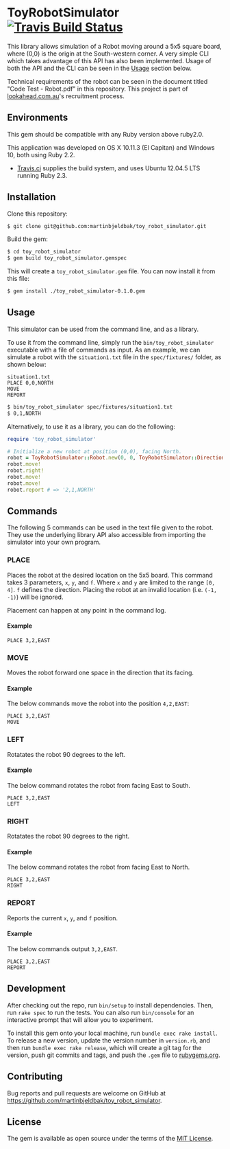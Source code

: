 # ToyRobotSimulator [![Travis Build Status](https://travis-ci.org/martinbjeldbak/toy_robot_simulator.svg?branch=master)](https://travis-ci.org/martinbjeldbak/toy_robot_simulator)

This library allows simulation of a Robot moving around a 5x5 square board, where (0,0) is the origin at the South-western corner. A very simple CLI which takes advantage of this API has also been implemented. Usage of both the API and the CLI can be seen in the [Usage](https://github.com/martinbjeldbak/toy_robot_simulator#usage) section below.

Technical requirements of the robot can be seen in the document titled "Code Test - Robot.pdf" in this repository. This project is part of [lookahead.com.au](http://www.lookahead.com.au/)'s recruitment process.

## Environments
This gem should be compatible with any Ruby version above ruby2.0.

This application was developed on OS X 10.11.3 (El Capitan) and Windows 10, both using Ruby 2.2.

- [Travis.ci](https://travis-ci.org/martinbjeldbak/toy_robot_simulator) supplies the build system, and uses Ubuntu 12.04.5 LTS running Ruby 2.3.


## Installation

Clone this repository:
```sh
$ git clone git@github.com:martinbjeldbak/toy_robot_simulator.git
```

Build the gem:
```sh
$ cd toy_robot_simulator
$ gem build toy_robot_simulator.gemspec
```

This will create a ``toy_robot_simulator.gem`` file. You can now install it from this file:

```sh
$ gem install ./toy_robot_simulator-0.1.0.gem
```

## Usage

This simulator can be used from the command line, and as a library.

To use it from the command line, simply run the ``bin/toy_robot_simulator`` executable with a file of commands as input. As an example, we can simulate a robot with the ``situation1.txt`` file in the ``spec/fixtures/`` folder, as shown below:

```
situation1.txt
PLACE 0,0,NORTH
MOVE
REPORT
```

```sh
$ bin/toy_robot_simulator spec/fixtures/situation1.txt
$ 0,1,NORTH
```

Alternatively, to use it as a library, you can do the following:

```ruby
require 'toy_robot_simulator'

# Initialize a new robot at position (0,0), facing North.
robot = ToyRobotSimulator::Robot.new(0, 0, ToyRobotSimulator::Direction::NORTH)
robot.move!
robot.right!
robot.move!
robot.move!
robot.report # => '2,1,NORTH'
```

## Commands

The following 5 commands can be used in the text file given to the robot. They use the underlying library API also accessible from importing the simulator into your own program.

### PLACE
Places the robot at the desired location on the 5x5 board. This command takes 3 parameters, ``x``, ``y``, and ``f``. Where ``x`` and ``y`` are limited to the range ``[0, 4]``. ``f`` defines the direction. Placing the robot at an invalid location (i.e. ``(-1, -1)``) will be ignored.

Placement can happen at any point in the command log.

#### Example
```
PLACE 3,2,EAST
```

### MOVE
Moves the robot forward one space in the direction that its facing.

#### Example

The below commands move the robot into the position ``4,2,EAST``:
```
PLACE 3,2,EAST
MOVE
```

### LEFT
Rotatates the robot 90 degrees to the left.

#### Example
The below command rotates the robot from facing East to South.
```
PLACE 3,2,EAST
LEFT
```

### RIGHT
Rotatates the robot 90 degrees to the right.
#### Example
The below command rotates the robot from facing East to North.
```
PLACE 3,2,EAST
RIGHT
```

### REPORT
Reports the current ``x``, ``y``, and ``f`` position.
#### Example
The below commands output ``3,2,EAST``.
```
PLACE 3,2,EAST
REPORT
```

## Development

After checking out the repo, run `bin/setup` to install dependencies. Then, run `rake spec` to run the tests. You can also run `bin/console` for an interactive prompt that will allow you to experiment.

To install this gem onto your local machine, run `bundle exec rake install`. To release a new version, update the version number in `version.rb`, and then run `bundle exec rake release`, which will create a git tag for the version, push git commits and tags, and push the `.gem` file to [rubygems.org](https://rubygems.org).

## Contributing

Bug reports and pull requests are welcome on GitHub at https://github.com/martinbjeldbak/toy_robot_simulator.


## License

The gem is available as open source under the terms of the [MIT License](http://opensource.org/licenses/MIT).

